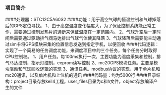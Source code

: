 ### 项目简介
####处理器：STC12C5A60S2
####功能：用于高空气球的恒温控制和气球掉落后的GPS定位寻找。
      1、由于高空温度变化幅度大，为了保证控制系统能正常工作，需要通过控制发热片的通断来保证温度在一定范围内。
      2、气球升空后一定时间后需要通过驱动排气阀马达排出气球气体使其降落
      3、气球降落后需要能主动通过sim卡将GPS模块采集的位置信息发送到指定手机，以便回收
####代码逻辑：实现了一个简易的任务调度功能，来调度项目中的三个任务，每个任务分时取得CPU控制权。
1、用户任务。每100ms执行一次，主要功能为温度采集和控制，排气马达控制，指示灯控制，eeprom读写控制
2、mc20GPS模块任务。主要是模块驱动和气球回收逻辑的实现
3、通讯任务。modbus协议的实现，用于单片机和mc20通讯，以及单片机和上位机的通讯
####代码量：约为5000行
####目录结构：project目录存放keil4工程，user_files目录为c和h文件，object存放编译产生的文件

